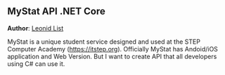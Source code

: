 ## **MyStat API .NET Core** 
**Author**: [Leonid List](https://t.me/leonidlist)

MyStat is a unique student service designed and used at the STEP Computer Academy (https://itstep.org). Officially MyStat has Andoid/iOS application and Web Version. But I want to create API that all developers using C# can use it.
